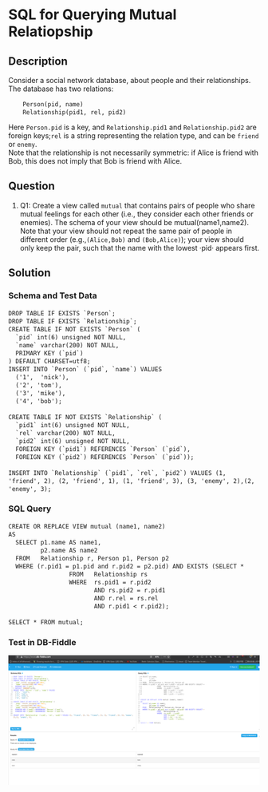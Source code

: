 # SQL for Querying Mutual Relatiopship

## Description
Consider a social network database, about people and their relationships.  The database has two relations:

```
	Person(pid, name)
	Relationship(pid1, rel, pid2)
```

Here `Person.pid` is a key, and `Relationship.pid1` and `Relationship.pid2` are foreign keys;`rel` is a string representing the relation type, and can be `friend` or `enemy`.  
Note that the relationship is not necessarily symmetric:  if Alice is friend with Bob, this does not imply that Bob is friend with Alice.

## Question
>
1. Q1: Create a view called `mutual` that contains pairs of people who share mutual feelings for each other (i.e., they consider each other friends or enemies). 
The schema of your view should be mutual(name1,name2). Note that your view should not repeat the same pair of people in different order (e.g.,`(Alice,Bob)` and `(Bob,Alice)`); 
your view should only keep the pair, such that the name with the lowest ·pid· appears first.

## Solution

### Schema and Test Data
```
DROP TABLE IF EXISTS `Person`;
DROP TABLE IF EXISTS `Relationship`;
CREATE TABLE IF NOT EXISTS `Person` (
  `pid` int(6) unsigned NOT NULL,
  `name` varchar(200) NOT NULL,
  PRIMARY KEY (`pid`)
) DEFAULT CHARSET=utf8;
INSERT INTO `Person` (`pid`, `name`) VALUES
  ('1',  'nick'),
  ('2', 'tom'),
  ('3', 'mike'),
  ('4', 'bob');

CREATE TABLE IF NOT EXISTS `Relationship` (
  `pid1` int(6) unsigned NOT NULL,
  `rel` varchar(200) NOT NULL,
  `pid2` int(6) unsigned NOT NULL,
  FOREIGN KEY (`pid1`) REFERENCES `Person` (`pid`),
  FOREIGN KEY (`pid2`) REFERENCES `Person` (`pid`));

INSERT INTO `Relationship` (`pid1`, `rel`, `pid2`) VALUES (1, 'friend', 2), (2, 'friend', 1), (1, 'friend', 3), (3, 'enemy', 2),(2, 'enemy', 3); 
```

### SQL Query
```
CREATE OR REPLACE VIEW mutual (name1, name2)
AS
  SELECT p1.name AS name1,
         p2.name AS name2
  FROM   Relationship r, Person p1, Person p2
  WHERE (r.pid1 = p1.pid and r.pid2 = p2.pid) AND EXISTS (SELECT *
                 FROM   Relationship rs
                 WHERE  rs.pid1 = r.pid2
                        AND rs.pid2 = r.pid1
                        AND r.rel = rs.rel
                        AND r.pid1 < r.pid2);

SELECT * FROM mutual;
```
### Test in DB-Fiddle
![Test in DB-Fiddle](img/dbfiddle-test.png)
